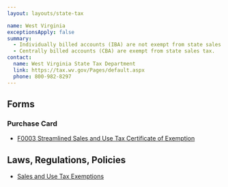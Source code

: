 ```yaml
---
layout: layouts/state-tax

name: West Virginia
exceptionsApply: false
summary:
  - Individually billed accounts (IBA) are not exempt from state sales tax.
  - Centrally billed accounts (CBA) are exempt from state sales tax.
contact:
  name: West Virginia State Tax Department
  link: https://tax.wv.gov/Pages/default.aspx
  phone: 800-982-8297
---
```


## Forms

### Purchase Card

* [F0003 Streamlined Sales and Use Tax Certificate of Exemption](https://tax.wv.gov/Business/SalesAndUseTax/StreamlinedSalesAndUseTax/Pages/StreamlinedSalesAndUseTax.aspx)

## Laws, Regulations, Policies

* [Sales and Use Tax Exemptions](https://tax.wv.gov/Documents/TSD/tsd300.pdf)
